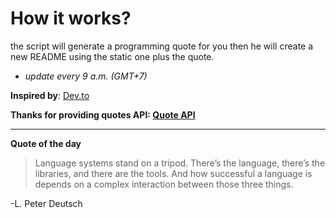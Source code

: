 # How it works?

the script will generate a programming quote for you then he will create a new README using the static one plus the quote.
- *update every 9 a.m. (GMT+7)*

**Inspired by**: [Dev.to](https://dev.to/elkhatibomar/generate-programming-quotes-in-readme-every-day-2g56 "Dev.to")

**Thanks for providing quotes API: [Quote API](https://github.com/skolakoda/programming-quotes-api "Quote API")**

***

**Quote of the day**
> Language systems stand on a tripod. There’s the language, there’s the libraries, and there are the tools. And how successful a language is depends on a complex interaction between those three things.

-L. Peter Deutsch